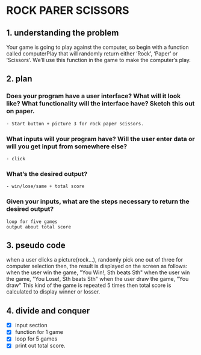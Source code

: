# ROCK PARER SCISSORS

## 1. understanding the problem
Your game is going to play against the computer, so begin with a function called computerPlay that will randomly return either ‘Rock’, ‘Paper’ or ‘Scissors’. We’ll use this function in the game to make the computer’s play.

## 2. plan
### Does your program have a user interface? What will it look like? What functionality will the interface have? Sketch this out on paper.
	- Start button + picture 3 for rock paper scissors.
### What inputs will your program have? Will the user enter data or will you get input from somewhere else?
	- click
### What’s the desired output?
	- win/lose/same + total score
### Given your inputs, what are the steps necessary to return the desired output?
    loop for five games
    output about total score


## 3. pseudo code
when a user clicks a picture(rock...), randomly pick one out of three for computer selection
then, the result is displayed on the screen as follows:
when the user win the game, "You Win!, Sth beats Sth"
when the user win the game, "You Lose!, Sth beats Sth"
when the user draw the game, "You draw"
This kind of the game is repeated 5 times
then total score is calculated to display winner or losser.

## 4. divide and conquer
- [x] input section
- [x] function for 1 game
- [x] loop for 5 games
- [x] print out total score.